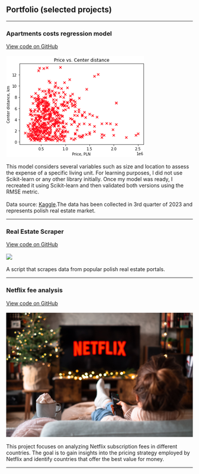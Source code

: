 ## Portfolio (selected projects)

---

### Apartments costs regression model

[View code on GitHub](https://github.com/khralovich/apartment_costs_regression)
<br></br>
<img src="https://github.com/khralovich/khralovich.github.io/blob/main/images/reg_1.png"/>

This model considers several variables such as size and location to assess the expense of a specific living unit. For learning purposes, I did not use Scikit-learn or any other library initially. Once my model was ready, I recreated it using Scikit-learn and then validated both versions using the RMSE metric.
<br></br>
Data source: [Kaggle](https://www.kaggle.com/datasets/krzysztofjamroz/apartment-prices-in-poland-2023q3).The data has been collected in 3rd quarter of 2023 and represents polish real estate market.


---

###  Real Estate Scraper

[View code on GitHub](https://github.com/khralovich/real_estate_scraper)
<br></br>
<img src="https://images.unsplash.com/photo-1560518883-ce09059eeffa?ixlib=rb-4.0.3&ixid=M3wxMjA3fDB8MHxwaG90by1wYWdlfHx8fGVufDB8fHx8fA%3D%3D&auto=format&fit=crop&w=1073&q=80"/>

A script that scrapes data from popular polish real estate portals.

---

### Netflix fee analysis

[View code on GitHub](https://github.com/khralovich/netflix_fee_analysis)
<br></br>
<img src="https://raw.githubusercontent.com/khralovich/netflix_fee_analysis/main/freestocks-1A8U3NXzvIE-unsplash.jpg"/>

This project focuses on analyzing Netflix subscription fees in different countries. The goal is to gain insights into the pricing strategy employed by Netflix and identify countries that offer the best value for money.

---
